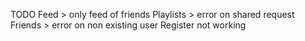 TODO
Feed > only feed of friends
Playlists > error on shared request
Friends > error on non existing user
Register not working